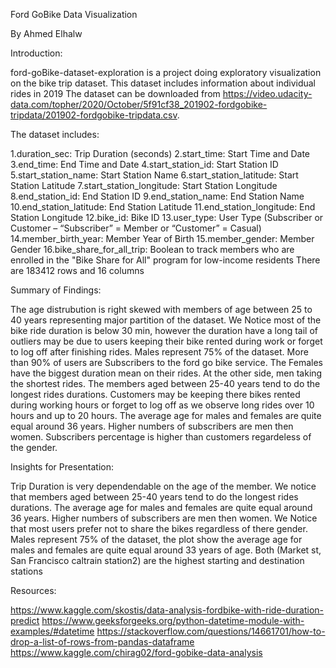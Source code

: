  
 
 Ford GoBike Data Visualization

 By Ahmed Elhalw
  
  
   Introduction: 
  
  
   ford-goBike-dataset-exploration is a project doing exploratory visualization on the bike trip dataset. 
   This dataset includes information about individual rides in 2019
   The dataset can be downloaded from https://video.udacity-data.com/topher/2020/October/5f91cf38_201902-fordgobike-tripdata/201902-fordgobike-tripdata.csv.
   

The dataset includes:

 1.duration_sec: Trip Duration (seconds)
 2.start_time: Start Time and Date
 3.end_time: End Time and Date
 4.start_station_id: Start Station ID
 5.start_station_name: Start Station Name
 6.start_station_latitude: Start Station Latitude
 7.start_station_longitude: Start Station Longitude
 8.end_station_id: End Station ID
 9.end_station_name: End Station Name
 10.end_station_latitude: End Station Latitude
 11.end_station_longitude: End Station Longitude
 12.bike_id: Bike ID
 13.user_type: User Type (Subscriber or Customer – “Subscriber” = Member or “Customer” = Casual)
 14.member_birth_year: Member Year of Birth
 15.member_gender: Member Gender
 16.bike_share_for_all_trip: Boolean to track members who are enrolled in the "Bike Share for All" program for low-income residents
There are 183412 rows and 16 columns


Summary of Findings:

The age distrubution is right skewed with members of age between 25 to 40 years representing major partition of the dataset.
We Notice most of the bike ride duration is below 30 min, however the duration have a long tail of outliers may be due to users keeping their bike rented during work or forget to log off after finishing rides.
Males represent 75% of the dataset.
More than 90% of users are Subscribers to the ford go bike service.
The Females have the biggest duration mean on their rides. At the other side, men taking the shortest rides.
The members aged between 25-40 years tend to do the longest rides durations.
Customers may be keeping there bikes rented during working hours or forget to log off as we observe long rides over 10 hours and up to 20 hours.
The average age for males and females are quite equal around 36 years.
Higher numbers of subscribers are men then women.
Subscribers percentage is higher than customers regardeless of the gender.

 Insights for Presentation:
 
 Trip Duration is very dependendable on the age of the member.
 We notice that members aged between 25-40 years tend to do the longest rides durations.
 The average age for males and females are quite equal around 36 years.
 Higher numbers of subscribers are men then women.
 We Notice that most users prefer not to share the bikes regardless of there gender.
 Males represent 75% of the dataset, the plot show the average age for males and females are quite equal around 33 years of age.
 Both (Market st, San Francisco caltrain station2) are the highest starting and destination stations

 
 Resources:


https://www.kaggle.com/skostis/data-analysis-fordbike-with-ride-duration-predict
https://www.geeksforgeeks.org/python-datetime-module-with-examples/#datetime
https://stackoverflow.com/questions/14661701/how-to-drop-a-list-of-rows-from-pandas-dataframe
https://www.kaggle.com/chirag02/ford-gobike-data-analysis
